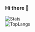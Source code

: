 ### Hi there 👋
![Stats](https://github-readme-stats.vercel.app/api?username=Qualia061&show_icons=true&theme=outrun&count_private=true)  
![TopLangs](https://github-readme-stats.vercel.app/api/top-langs?username=Qualia061&layout=compact&show_icons=true&theme=outrun?hide=JupyterNotebook)  

<!--
**Qualia061/Qualia061** is a ✨ _special_ ✨ repository because its `README.md` (this file) appears on your GitHub profile.

Here are some ideas to get you started:

- 🔭 I’m currently working on ...
- 🌱 I’m currently learning ...
- 👯 I’m looking to collaborate on ...
- 🤔 I’m looking for help with ...
- 💬 Ask me about ...
- 📫 How to reach me: ...
- 😄 Pronouns: ...
- ⚡ Fun fact: ...
-->
